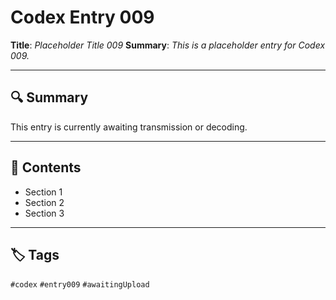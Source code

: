 # Codex Entry 009

**Title**: *Placeholder Title 009*
**Summary**: _This is a placeholder entry for Codex 009._

---

## 🔍 Summary

This entry is currently awaiting transmission or decoding.

---

## 🧠 Contents

- Section 1
- Section 2
- Section 3

---

## 🏷️ Tags

`#codex` `#entry009` `#awaitingUpload`
